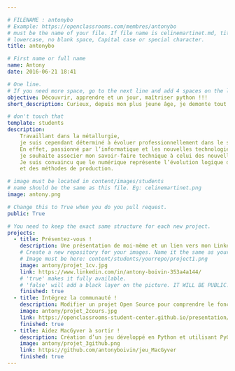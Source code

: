 ```yaml
---

# FILENAME : antonybo
# Example: https://openclassrooms.com/membres/antonybo
# must be the name of your file. If file name is celinemartinet.md, title is celinemartinet.
# lowercase, no blank space, Capital case or special character.
title: antonybo

# First name or full name
name: Antony
date: 2016-06-21 18:41

# One line.
# If you need more space, go to the next line and add 4 spaces on the left, as in 'description'.
objective: Découvrir, apprendre et un jour, maîtriser python !!!
short_description: Curieux, depuis mon plus jeune âge, je demonte tout pour voir ce que ça cache !

# don't touch that
template: students
description:
    Travaillant dans la métallurgie,
    je suis cependant déterminé à évoluer professionnellement dans le secteur du numérique.
    En effet, passionné par l’informatique et les nouvelles technologies,
    je souhaite associer mon savoir-faire technique à celui des nouvelles technologies.
    Je suis convaincu que le numérique représente l’évolution logique de la mécanique
    et des méthodes de production.

# image must be located in content/images/students
# name should be the same as this file. Eg: celinemartinet.png
image: antony.png

# Change this to True when you do you pull request.
public: True

# You need to keep the exact same structure for each new project.
projects:
  - title: Présentez-vous !
    description: Une présentation de moi-même et un lien vers mon LinkedIn.
    # Create a new repository for your images. Name it the same as your nickname and profile picture.
    # Image must be here: content/students/yourrepo/project1.png
    image: antony/projet_1cv.jpg
    link: https://www.linkedin.com/in/antony-boivin-353a4a144/
    # 'true' makes it fully available.
    # 'false' will add a black layer on the picture. IT WILL BE PUBLIC!
    finished: true
  - title: Intégrez la communauté !
    description: Modifier un projet Open Source pour comprendre le fonctionnement de Git, de Github et des pull requests. 
    image: antony/projet_2cours.jpg
    link: https://openclassrooms-student-center.github.io/presentation/students/antony.html
    finished: true
  - title: Aidez MacGyver à sortir !
    description: Création d’un jeu développé en Python et utilisant PyGame.
    image: antony/projet_3github.png
    link: https://github.com/antonyboivin/jeu_MacGyver
    finished: true
---
```

